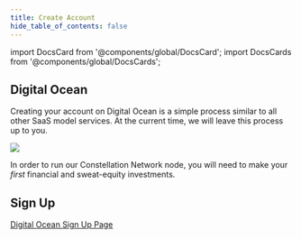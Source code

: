 ```yaml
---
title: Create Account
hide_table_of_contents: false
---
```

<intro-end />

import DocsCard from '@components/global/DocsCard';
import DocsCards from '@components/global/DocsCards';

<head>
  <title>Digital Ocean</title>
  <meta
    name="description"
    content="Building a Validator node on Digital Ocean's platform."
  />
</head>

## Digital Ocean

Creating your account on Digital Ocean is a simple process similar to all other SaaS model services. At the current time, we will leave this process up to you.

![](/img/validator_nodes/node-do-account.png)

In order to run our Constellation Network node, you will need to make your *first* financial and sweat-equity investments.

## Sign Up

[Digital Ocean Sign Up Page](https://www.digitalocean.com/)